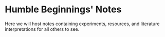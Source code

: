 # Humble Beginnings' Notes
Here we will host notes containing experiments, resources, and literature interpretations for all others to see.
